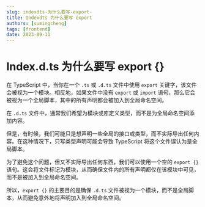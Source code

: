 ```yaml
---
slug: indexdts-为什么要写-export-
title: Indexdts 为什么要写 export
authors: [sumingcheng]
tags: [frontend]
date: 2023-09-11
---
```


# Index.d.ts 为什么要写 export {}

在 TypeScript 中，当你在一个 `.ts` 或 `.d.ts` 文件中使用 `export` 关键字，该文件会被视为一个模块。相反地，如果文件中没有 `export` 或 `import` 语句，那么它会被视为一个全局脚本，其中的所有声明都会被加入到全局命名空间。

在 `.d.ts` 文件中，通常我们希望为模块或库定义类型，而不是为全局命名空间添加内容。

但是，有时候，我们可能只是想声明一些全局的接口或类型，而不实际导出任何内容。在这种情况下，只写类型声明可能会导致 TypeScript 将这个文件误认为是全局脚本。

为了避免这个问题，但又不实际导出任何东西，我们可以使用一个空的 `export {}` 语句。这会将文件标记为模块，从而确保文件内的所有声明都仅在该模块中可见，而不是被加入到全局命名空间。

所以，`export {}` 的主要目的是确保 `.d.ts` 文件被视为一个模块，而不是全局脚本，从而避免意外地将声明加入到全局命名空间。
